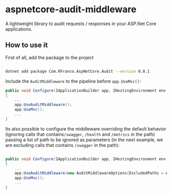 # aspnetcore-audit-middleware

A lightweight library to audit requests / responses in your ASP.Net Core applications.

## How to use it

First of all, add the package to the project

```bash

dotnet add package Com.RFranco.AspNetCore.Audit --version 0.0.1

```

Include the `AuditMiddleware` to the pipeline before `app.UseMvc()`:

```csharp
public void Configure(IApplicationBuilder app, IHostingEnvironment env, ILoggerFactory loggerFactory)
{
    ...
    app.UseAuditMiddleware();
    app.UseMvc();
    ...
}
```

Its also possible to configure the middleware overriding the default behavior (ignoring calls that contains`/swagger`, `/health` and `/metrics` in the path) passing a list of path to be ignored as parameters (in the next example, we are excluding calls that contains `/swagger` in the path):

```csharp

public void Configure(IApplicationBuilder app, IHostingEnvironment env, ILoggerFactory loggerFactory)
{
    ...
    app.UseAuditMiddleware(new AuditMiddlewareOptions{ExcludedPaths = new List<string>{"/swagger"}});
    app.UseMvc();
    ...
}
```
